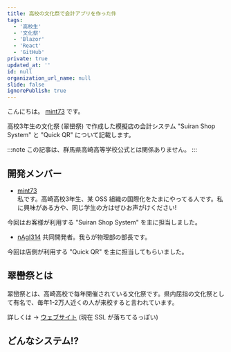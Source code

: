 ```yaml
---
title: 高校の文化祭で会計アプリを作った件
tags:
  - '高校生'
  - '文化祭'
  - 'Blazor'
  - 'React'
  - 'GitHub'
private: true
updated_at: ''
id: null
organization_url_name: null
slide: false
ignorePublish: true
---
```


こんにちは。 [mint73](https://github.com/mint73) です。

高校3年生の文化祭 (翠巒祭) で作成した模擬店の会計システム "Suiran Shop System" と "Quick QR" について記載します。

:::note
この記事は、群馬県高崎高等学校公式とは関係ありません。
:::

## 開発メンバー
- [mint73](https://github.com/mint73)  
私です。高崎高校3年生、某 OSS 組織の国際化をたまにやってる人です。私に興味がある方や、同じ学生の方はぜひお声がけください!

今回はお客様が利用する "Suiran Shop System" を主に担当しました。

- [nAgI314](https://github.com/nAgI314)
共同開発者。我らが物理部の部長です。

今回は店側が利用する "Quick QR" を主に担当してもらいました。

## 翠巒祭とは
翠巒祭とは、高崎高校で毎年開催されている文化祭です。県内屈指の文化祭として有名で、毎年1-2万人近くの人が来校すると言われています。

詳しくは -> [ウェブサイト](https://suiranfes.blue) (現在 SSL が落ちてるっぽい)

## どんなシステム!?
<!-- 追記 -->
